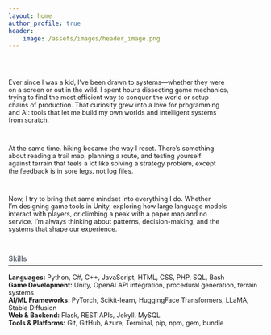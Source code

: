 ```yaml
---
layout: home
author_profile: true
header: 
    image: /assets/images/header_image.png
---
```




<div style="font-size: 0.8rem; white-space: pre-wrap;">

Ever since I was a kid, I’ve been drawn to systems—whether they were on a screen or out in the wild. I spent hours dissecting game mechanics, trying to find the most efficient way to conquer the world or setup chains of production. That curiosity grew into a love for programming and AI: tools that let me build my own worlds and intelligent systems from scratch.

At the same time, hiking became the way I reset. There’s something about reading a trail map, planning a route, and testing yourself against terrain that feels a lot like solving a strategy problem, except the feedback is in sore legs, not log files.

Now, I try to bring that same mindset into everything I do. Whether I’m designing game tools in Unity, exploring how large language models interact with players, or climbing a peak with a paper map and no service, I’m always thinking about patterns, decision-making, and the systems that shape our experience.
</div>


<p style="color: #6c757d; font-weight: bold; margin-bottom: 0.25rem;">Skills</p>
<hr style="border: none; border-top: 1px solid #eee; margin-top: 0; margin-bottom: 1rem;">

<div style="font-size: 0.8rem;">
  <strong>Languages:</strong> Python, C#, C++, JavaScript, HTML, CSS, PHP, SQL, Bash<br>
  <strong>Game Development:</strong> Unity, OpenAI API integration, procedural generation, terrain systems<br>
  <strong>AI/ML Frameworks:</strong> PyTorch, Scikit-learn, HuggingFace Transformers, LLaMA, Stable Diffusion<br>
  <strong>Web & Backend:</strong> Flask, REST APIs, Jekyll, MySQL<br>
  <strong>Tools & Platforms:</strong> Git, GitHub, Azure, Terminal, pip, npm, gem, bundle
</div>

## <span id="recent-posts"></span>
